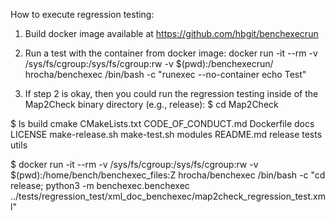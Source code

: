 How to execute regression testing:

1) Build docker image available at https://github.com/hbgit/benchexecrun

2) Run a test with the container from docker image:
docker run -it --rm -v /sys/fs/cgroup:/sys/fs/cgroup:rw -v $(pwd):/benchexecrun/ hrocha/benchexec /bin/bash -c "runexec --no-container echo Test"

3) If step 2 is okay, then you could run the regression testing inside of the Map2Check binary directory (e.g., release):
$ cd Map2Check

$ ls
build  cmake  CMakeLists.txt  CODE_OF_CONDUCT.md  Dockerfile  docs  LICENSE  make-release.sh  make-test.sh  modules  README.md  release  tests  utils

$ docker run -it --rm -v /sys/fs/cgroup:/sys/fs/cgroup:rw -v $(pwd):/home/bench/benchexec_files:Z hrocha/benchexec /bin/bash -c "cd release; python3 -m benchexec.benchexec ../tests/regression_test/xml_doc_benchexec/map2check_regression_test.xml"
